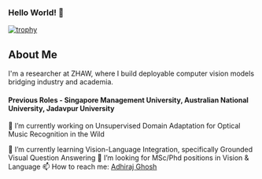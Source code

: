 ### Hello World! 👋
[![trophy](https://github-profile-trophy.vercel.app/?username=adhirajghosh&theme=onedark)](https://github.com/ryo-ma/github-profile-trophy)

## About Me
I'm a researcher at ZHAW, where I build deployable computer vision models bridging industry and academia.

#### Previous Roles - Singapore Management University, Australian National University, Jadavpur University

🔭 I’m currently working on Unsupervised Domain Adaptation for Optical Music Recognition in the Wild

🌱 I’m currently learning Vision-Language Integration, specifically Grounded Visual Question Answering
👯 I’m looking for MSc/Phd positions in Vision & Language
📫 How to reach me: [Adhiraj Ghosh](mailto:adhirajghosh1998@gmail.com?subject=[GitHub]%20Source%20Han%20Sans)
<!--
**adhirajghosh/adhirajghosh** is a ✨ _special_ ✨ repository because its `README.md` (this file) appears on your GitHub profile.

Here are some ideas to get you started:

- 🔭 I’m currently working on ...
- 🌱 I’m currently learning ...
- 👯 I’m looking to collaborate on ...
- 🤔 I’m looking for help with ...
- 💬 Ask me about ...
- 📫 How to reach me: ...
- 😄 Pronouns: ...
- ⚡ Fun fact: ...
-->
